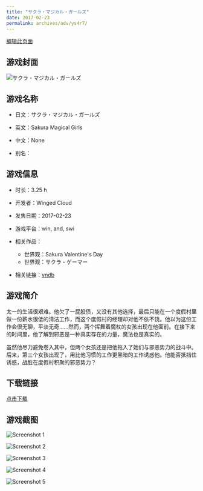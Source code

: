 ```yaml
---
title: "サクラ・マジカル・ガールズ"
date: 2017-02-23
permalink: archives/adv/ys4r7/
---
```

[编辑此页面](https://github.com/ACG-3/ADV3-source/blob/main/source/_posts/%E3%82%B5%E3%82%AF%E3%83%A9%E3%83%BB%E3%83%9E%E3%82%B8%E3%82%AB%E3%83%AB%E3%83%BB%E3%82%AC%E3%83%BC%E3%83%AB%E3%82%BA.md)

## 游戏封面

![サクラ・マジカル・ガールズ](https://pan.timero.xyz/d/onedrive/img_lib_001/%E3%82%B5%E3%82%AF%E3%83%A9%E3%83%BB%E3%83%9E%E3%82%B8%E3%82%AB%E3%83%AB%E3%83%BB%E3%82%AC%E3%83%BC%E3%83%AB%E3%82%BA_cover.avif)


## 游戏名称

- 日文：サクラ・マジカル・ガールズ
- 英文：Sakura Magical Girls
- 中文：None

- 别名：


## 游戏信息

- 时长：3.25 h
- 开发者：Winged Cloud
- 发售日期：2017-02-23
- 游戏平台：win, and, swi
- 相关作品：
   - 世界观：Sakura Valentine's Day
   - 世界观：サクラ・ゲーマー

- 相关链接：[vndb](https://vndb.org/v20862)


## 游戏简介

太一的生活很艰难。他欠了一屁股债，又没有其他选择，最后只能在一个度假村里做一份薪水很低的清洁工作，而这个度假村的经理却对他不依不饶。他以为这份工作会很无聊，平淡无奇......然而，两个挥舞着魔杖的女孩出现在他面前。在接下来的时间里，他了解到邪恶是一种真实存在的力量，魔法也是真实的。

虽然他尽力避免卷入其中，但两个女孩还是把他拖入了她们与邪恶势力的战斗中。后来，第三个女孩出现了，用比他习惯的工作更黑暗的工作诱惑他。他能否抵挡住诱惑，战胜在度假村积聚的邪恶势力？




## 下载链接

[点击下载](https://pan.timero.xyz/onedrive/adv_lib_001/%E3%82%B5%E3%82%AF%E3%83%A9%E3%83%BB%E3%83%9E%E3%82%B8%E3%82%AB%E3%83%AB%E3%83%BB%E3%82%AC%E3%83%BC%E3%83%AB%E3%82%BA)


## 游戏截图


![Screenshot 1](https://pan.timero.xyz/d/onedrive/img_lib_001/%E3%82%B5%E3%82%AF%E3%83%A9%E3%83%BB%E3%83%9E%E3%82%B8%E3%82%AB%E3%83%AB%E3%83%BB%E3%82%AC%E3%83%BC%E3%83%AB%E3%82%BA_Screenshot_1.avif)

![Screenshot 2](https://pan.timero.xyz/d/onedrive/img_lib_001/%E3%82%B5%E3%82%AF%E3%83%A9%E3%83%BB%E3%83%9E%E3%82%B8%E3%82%AB%E3%83%AB%E3%83%BB%E3%82%AC%E3%83%BC%E3%83%AB%E3%82%BA_Screenshot_2.avif)

![Screenshot 3](https://pan.timero.xyz/d/onedrive/img_lib_001/%E3%82%B5%E3%82%AF%E3%83%A9%E3%83%BB%E3%83%9E%E3%82%B8%E3%82%AB%E3%83%AB%E3%83%BB%E3%82%AC%E3%83%BC%E3%83%AB%E3%82%BA_Screenshot_3.avif)

![Screenshot 4](https://pan.timero.xyz/d/onedrive/img_lib_001/%E3%82%B5%E3%82%AF%E3%83%A9%E3%83%BB%E3%83%9E%E3%82%B8%E3%82%AB%E3%83%AB%E3%83%BB%E3%82%AC%E3%83%BC%E3%83%AB%E3%82%BA_Screenshot_4.avif)

![Screenshot 5](https://pan.timero.xyz/d/onedrive/img_lib_001/%E3%82%B5%E3%82%AF%E3%83%A9%E3%83%BB%E3%83%9E%E3%82%B8%E3%82%AB%E3%83%AB%E3%83%BB%E3%82%AC%E3%83%BC%E3%83%AB%E3%82%BA_Screenshot_5.avif)

